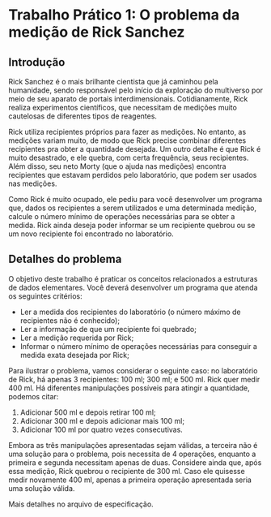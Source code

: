 # Trabalho Prático 1: O problema da medição de Rick Sanchez
## Introdução

Rick Sanchez é o mais brilhante cientista que já caminhou pela humanidade, sendo responsável pelo início da exploração do multiverso por meio de seu aparato de portais interdimensionais. Cotidianamente, Rick realiza experimentos científicos, que necessitam de medições muito cautelosas de diferentes tipos de reagentes.

Rick utiliza recipientes próprios para fazer as medições. No entanto, as medições variam muito, de modo que Rick precise combinar diferentes recipientes pra obter a quantidade desejada. Um outro detalhe é que Rick é muito desastrado, e ele quebra, com certa frequência, seus recipientes. Além disso, seu neto Morty (que o ajuda nas medições) encontra recipientes que estavam perdidos pelo laboratório, que podem ser usados nas medições.

Como Rick é muito ocupado, ele pediu para você desenvolver um programa que, dados os recipientes a serem utilizados e uma determinada medição, calcule o número mínimo de operações necessárias para se obter a medida. Rick ainda deseja poder informar se um recipiente quebrou ou se um novo recipiente foi encontrado no laboratório.

## Detalhes do problema

O objetivo deste trabalho é praticar os conceitos relacionados a estruturas de dados elementares. Você deverá desenvolver um programa que atenda os seguintes critérios:
- Ler a medida dos recipientes do laboratório (o número máximo de recipientes não é conhecido);
- Ler a informação de que um recipiente foi quebrado;
- Ler a medição requerida por Rick;
- Informar o número mínimo de operações necessárias para conseguir a medida exata desejada por Rick;
 
Para ilustrar o problema, vamos considerar o seguinte caso: no laboratório de Rick, há apenas 3 recipientes: 100 ml; 300 ml; e 500 ml. Rick quer medir 400 ml. Há diferentes manipulações possíveis para atingir a quantidade, podemos citar:
1. Adicionar 500 ml e depois retirar 100 ml;
2. Adicionar 300 ml e depois adicionar mais 100 ml;
3. Adicionar 100 ml por quatro vezes consecutivas.

Embora as três manipulações apresentadas sejam válidas, a terceira não é uma solução para o problema, pois necessita de 4 operações, enquanto a primeira e segunda necessitam apenas de duas. Considere ainda que, após essa medição, Rick quebrou o recipiente de 300 ml. Caso ele quisesse medir novamente 400 ml, apenas a primeira operação apresentada seria uma solução válida.

Mais detalhes no arquivo de especificação.
